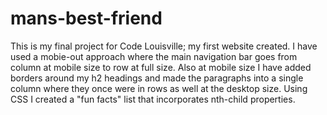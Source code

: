 # mans-best-friend

This is my final project for Code Louisville; my first website created. I have used a mobie-out approach where the main navigation bar goes from column at mobile size to row at full size. Also at mobile size I have added borders around my h2 headings and made the paragraphs into a single column where they once were in rows as well at the desktop size. Using CSS I created a "fun facts" list that incorporates nth-child properties.
